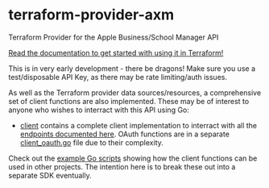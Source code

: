 # terraform-provider-axm

Terraform Provider for the Apple Business/School Manager API

[Read the documentation to get started with using it in Terraform!](https://registry.terraform.io/providers/neilmartin83/axm/latest/docs)

This is in very early development - there be dragons! Make sure you use a test/disposable API Key, as there may be rate limiting/auth issues.

As well as the Terraform provider data sources/resources, a comprehensive set of client functions are also implemented. These may be of interest to anyone who wishes to interract with this API using Go:

* [client](internal/provider/client) contains a complete client implementation to interract with all the [endpoints documented here](https://developer.apple.com/documentation/apple-school-and-business-manager-api). OAuth functions are in a separate [client_oauth.go](internal/provider/client/client_oauth.go) file due to their complexity.

Check out the [example Go scripts](examples/client) showing how the client functions can be used in other projects. The intention here is to break these out into a separate SDK eventually.
